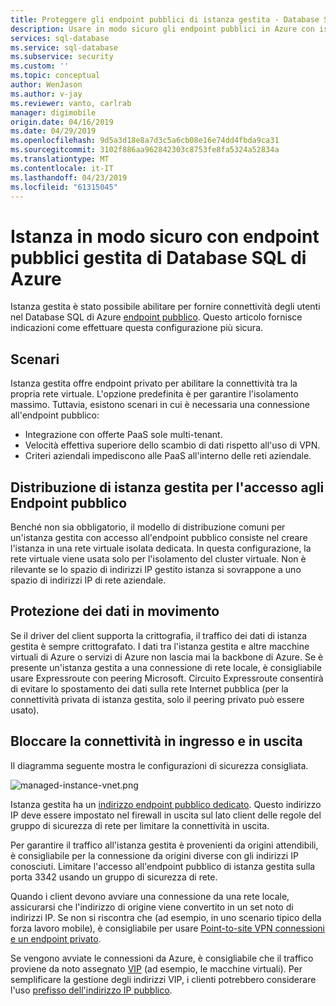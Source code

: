 ```yaml
---
title: Proteggere gli endpoint pubblici di istanza gestita - Database SQL di Azure istanza gestita | Microsoft Docs
description: Usare in modo sicuro gli endpoint pubblici in Azure con istanza gestita
services: sql-database
ms.service: sql-database
ms.subservice: security
ms.custom: ''
ms.topic: conceptual
author: WenJason
ms.author: v-jay
ms.reviewer: vanto, carlrab
manager: digimobile
origin.date: 04/16/2019
ms.date: 04/29/2019
ms.openlocfilehash: 9d5a3d18e8a7d3c5a6cb08e16e74dd4fbda9ca31
ms.sourcegitcommit: 3102f886aa962842303c8753fe8fa5324a52834a
ms.translationtype: MT
ms.contentlocale: it-IT
ms.lasthandoff: 04/23/2019
ms.locfileid: "61315045"
---
```

# <a name="using-azure-sql-database-managed-instance-securely-with-public-endpoint"></a>Istanza in modo sicuro con endpoint pubblici gestita di Database SQL di Azure

Istanza gestita è stato possibile abilitare per fornire connettività degli utenti nel Database SQL di Azure [endpoint pubblico](../virtual-network/virtual-network-service-endpoints-overview.md). Questo articolo fornisce indicazioni come effettuare questa configurazione più sicura.

## <a name="scenarios"></a>Scenari

Istanza gestita offre endpoint privato per abilitare la connettività tra la propria rete virtuale. L'opzione predefinita è per garantire l'isolamento massimo. Tuttavia, esistono scenari in cui è necessaria una connessione all'endpoint pubblico:

- Integrazione con offerte PaaS sole multi-tenant.
- Velocità effettiva superiore dello scambio di dati rispetto all'uso di VPN.
- Criteri aziendali impediscono alle PaaS all'interno delle reti aziendale.

## <a name="deploying-managed-instance-for-public-endpoint-access"></a>Distribuzione di istanza gestita per l'accesso agli Endpoint pubblico

Benché non sia obbligatorio, il modello di distribuzione comuni per un'istanza gestita con accesso all'endpoint pubblico consiste nel creare l'istanza in una rete virtuale isolata dedicata. In questa configurazione, la rete virtuale viene usata solo per l'isolamento del cluster virtuale. Non è rilevante se lo spazio di indirizzi IP gestito istanza si sovrappone a uno spazio di indirizzi IP di rete aziendale.

## <a name="securing-data-in-motion"></a>Protezione dei dati in movimento

Se il driver del client supporta la crittografia, il traffico dei dati di istanza gestita è sempre crittografato. I dati tra l'istanza gestita e altre macchine virtuali di Azure o servizi di Azure non lascia mai la backbone di Azure. Se è presente un'istanza gestita a una connessione di rete locale, è consigliabile usare Expressroute con peering Microsoft. Circuito Expressroute consentirà di evitare lo spostamento dei dati sulla rete Internet pubblica (per la connettività privata di istanza gestita, solo il peering privato può essere usato).

## <a name="locking-down-inbound-and-outbound-connectivity"></a>Bloccare la connettività in ingresso e in uscita

Il diagramma seguente mostra le configurazioni di sicurezza consigliata.

![managed-instance-vnet.png](media/sql-database-managed-instance-public-endpoint-securely/managed-instance-vnet.png)

Istanza gestita ha un [indirizzo endpoint pubblico dedicato](sql-database-managed-instance-find-management-endpoint-ip-address.md). Questo indirizzo IP deve essere impostato nel firewall in uscita sul lato client delle regole del gruppo di sicurezza di rete per limitare la connettività in uscita.

Per garantire il traffico all'istanza gestita è provenienti da origini attendibili, è consigliabile per la connessione da origini diverse con gli indirizzi IP conosciuti. Limitare l'accesso all'endpoint pubblico di istanza gestita sulla porta 3342 usando un gruppo di sicurezza di rete.

Quando i client devono avviare una connessione da una rete locale, assicurarsi che l'indirizzo di origine viene convertito in un set noto di indirizzi IP. Se non si riscontra che (ad esempio, in uno scenario tipico della forza lavoro mobile), è consigliabile per usare [Point-to-site VPN connessioni e un endpoint privato](sql-database-managed-instance-configure-p2s.md).

Se vengono avviate le connessioni da Azure, è consigliabile che il traffico proviene da noto assegnato [VIP](../virtual-network/virtual-networks-reserved-public-ip.md) (ad esempio, le macchine virtuali). Per semplificare la gestione degli indirizzi VIP, i clienti potrebbero considerare l'uso [prefisso dell'indirizzo IP pubblico](../virtual-network/public-ip-address-prefix.md).